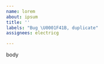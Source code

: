 ```yaml
---         
name: lorem
about: ipsum
title: ''
labels: "Bug \U0001F41B, duplicate"
assignees: electricg

---         
```


body
